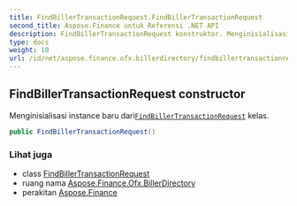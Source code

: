 ```yaml
---
title: FindBillerTransactionRequest.FindBillerTransactionRequest
second_title: Aspose.Finance untuk Referensi .NET API
description: FindBillerTransactionRequest konstruktor. Menginisialisasi instance baru dariFindBillerTransactionRequest kelas.
type: docs
weight: 10
url: /id/net/aspose.finance.ofx.billerdirectory/findbillertransactionrequest/findbillertransactionrequest/
---
```

## FindBillerTransactionRequest constructor

Menginisialisasi instance baru dari[`FindBillerTransactionRequest`](../) kelas.

```csharp
public FindBillerTransactionRequest()
```

### Lihat juga

* class [FindBillerTransactionRequest](../)
* ruang nama [Aspose.Finance.Ofx.BillerDirectory](../../findbillertransactionrequest/)
* perakitan [Aspose.Finance](../../../)


